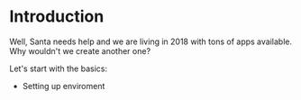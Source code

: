 # Introduction
Well, Santa needs help and we are living in 2018 with tons of apps available. Why wouldn't we create another one?

Let's start with the basics:

- Setting up enviroment  